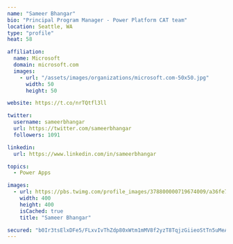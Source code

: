 ```yaml
---
name: "Sameer Bhangar"
bio: "Principal Program Manager - Power Platform CAT team"
location: Seattle, WA
type: "profile"
heat: 58

affiliation:
  name: Microsoft
  domain: microsoft.com
  images:
    - url: "/assets/images/organizations/microsoft.com-50x50.jpg"
      width: 50
      height: 50

website: https://t.co/nrTQtfl3ll

twitter:
  username: sameerbhangar
  url: https://twitter.com/sameerbhangar
  followers: 1091

linkedin:
  url: https://www.linkedin.com/in/sameerbhangar

topics:
  - Power Apps

images:
  - url: https://pbs.twimg.com/profile_images/378800000719674009/a36fe7ddfab1778b76e5793772e43798_400x400.jpeg
    width: 400
    height: 400
    isCached: true
    title: "Sameer Bhangar"

secured: "b0Ir3tsElxDFe5/FLxvIvThZdp80xWtm1mMV8f2yzT8TqjzGiieoStTn5uMeAfEM/wmXUv1NlPp6+rnnzX08duYCx5hdnZ7ZlYD39Z///rVgEuIk/UGVHdmrF73w/YfgKJS6vyzNs7T7E6i2xY8FRlm5UuH9dlhMfeuQJsXFcGbe9A70DDwNzP9f1ftYXWm9KSTmQZbe2AyDCNphRENnd2CZsH8IKMDumgayzXJCb9gJF445RTG7TszNszzAGfoOxu9i37EM4JGiImQlEyK3QlrrHy+eslvHgmcJJdgKQ6QN4haMpX1iGQV84nNg3wGJQqV0VFAswr9E7O2Fo/sjPsZVmrtYio+1zYBYwoc9Mp6CFZMTKUJmxZkBl7bfIHilBSeKqlJn8eDaxu5YNA8xffqT65vPU/5aIzYPdTy56BQ=;KUdGlKH22PzwGEm+PzOx3g=="
---
```


